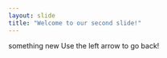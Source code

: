 ```yaml
---
layout: slide 
title: "Welcome to our second slide!"
---
```

something new
Use the left arrow to go back!
